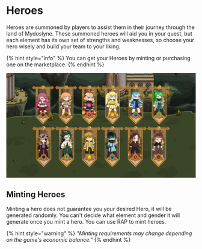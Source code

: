 # Heroes

Heroes are summoned by players to assist them in their journey through the land of Mydoslyne. These summoned heroes will aid you in your quest, but each element has its own set of strengths and weaknesses, so choose your hero wisely and build your team to your liking.

{% hint style="info" %}
You can get your Heroes by minting or purchasing one on the marketplace.
{% endhint %}

![](../../../.gitbook/assets/Character-Banner.jpg)

## Minting Heroes

Minting a hero does not guarantee you your desired Hero, it will be generated randomly. You can't decide what element and gender it will generate once you mint a hero. You can use RAP to mint heroes.

{% hint style="warning" %}
_"Minting requirements may change depending on the game's economic balance."_
{% endhint %}
